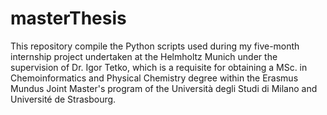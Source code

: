 # masterThesis
This repository compile the Python scripts used during my five-month internship project undertaken at the Helmholtz Munich under the supervision of Dr. Igor Tetko, which is a requisite for obtaining a MSc. in Chemoinformatics and Physical Chemistry degree within the Erasmus Mundus Joint Master's program of the Università degli Studi di Milano and Université de Strasbourg.
